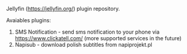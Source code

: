 Jellyfin (https://jellyfin.org/) plugin repository.

Avaiables plugins:
1. SMS Notification - send sms notification to your phone via https://www.clickatell.com/ (more supported services in the future)
2. Napisub - download polish subtitles from napiprojekt.pl
